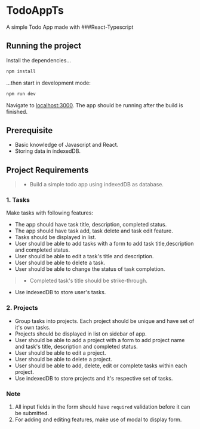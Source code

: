 # TodoAppTs

A simple Todo App made with ###React-Typescript

## Running the project

Install the dependencies...

```bash
npm install
```

...then start in development mode:

```bash
npm run dev
```

Navigate to [localhost:3000](http://localhost:3000). The app should be running after the build is finished.

## Prerequisite

- Basic knowledge of Javascript and React.
- Storing data in indexedDB.

## Project Requirements

> - Build a simple todo app using indexedDB as database.

### 1. Tasks

Make tasks with following features:

- The app should have task title, description, completed status.
- The app should have task add, task delete and task edit feature.
- Tasks should be displayed in list.
- User should be able to add tasks with a form to add task title,description and completed status.
- User should be able to edit a task's title and description.
- User should be able to delete a task.
- User should be able to change the status of task completion.
 > - Completed task's title should be strike-through.
- Use indexedDB to store user's tasks.

### 2. Projects

- Group tasks into projects. Each project should be unique and have set of it's own tasks.
- Projects should be displayed in list on sidebar of app.
- User should be able to add a project with a form to add project name and task's title, description and completed status.
- User should be able to edit a project.
- User should be able to delete a project.
- User should be able to add, delete, edit or complete tasks within each project.
- Use indexedDB to store projects and it's respective set of tasks.

### Note
1. All input fields in the form should have `required` validation before it can be submitted.
2. For adding and editing features, make use of modal to display form.

